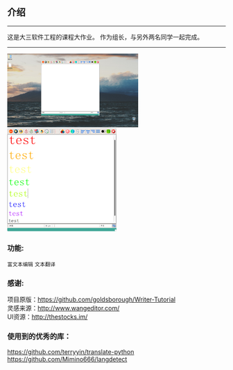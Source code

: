 ## 介绍
*******
这是大三软件工程的课程大作业。
作为组长，与另外两名同学一起完成。
*******
<img src="https://github.com/Donald-punk/MyTextPartner/blob/master/Code/image/1.png" width="60%" />

<img src="https://github.com/Donald-punk/MyTextPartner/blob/master/Code/image/2.png" width="50%" />


### 功能:
`富文本编辑` `文本翻译`

### 感谢:
项目原版：https://github.com/goldsborough/Writer-Tutorial  
灵感来源：http://www.wangeditor.com/  
UI资源：http://thestocks.im/

### 使用到的优秀的库：
https://github.com/terryyin/translate-python  
https://github.com/Mimino666/langdetect  

